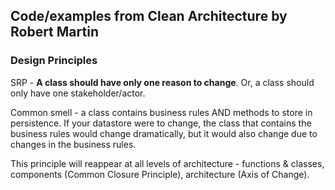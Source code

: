 ## Code/examples from Clean Architecture by Robert Martin

### Design Principles

SRP - **A class should have only one reason to change**. Or, a class should only have one stakeholder/actor.

Common smell - a class contains business rules AND methods to store in persistence. If your datastore were to change, the class that contains the business rules would change dramatically, but it would also change due to changes in the business rules.

This principle will reappear at all levels of architecture - functions & classes, components (Common Closure Principle), architecture (Axis of Change).
